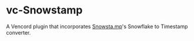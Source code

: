 # vc-Snowstamp
A Vencord plugin that incorporates <a href="https://snowsta.mp">Snowsta.mp</a>'s Snowflake to Timestamp converter.

